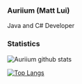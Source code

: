 ### Auriium (Matt Lui)

Java and C# Developer

### Statistics

![Auriium github stats](https://github-readme-stats.vercel.app/api?username=Auriium&show_icons=true&theme=onedark&count_private=true)

[![Top Langs](https://github-readme-stats.vercel.app/api/top-langs/?username=Auriium&layout=compact&theme=onedark)](https://github.com/anuraghazra/github-readme-stats)

<!--
**Auriium/Auriium** is a ✨ _special_ ✨ repository because its `README.md` (this file) appears on your GitHub profile.

Here are some ideas to get you started:

- 🔭 I’m currently working on ...
- 🌱 I’m currently learning ...
- 👯 I’m looking to collaborate on ...
- 🤔 I’m looking for help with ...
- 💬 Ask me about ...
- 📫 How to reach me: ...
- 😄 Pronouns: ...
- ⚡ Fun fact: ...
-->
